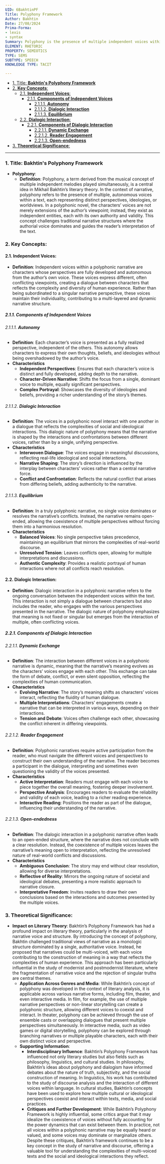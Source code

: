 ```yaml
---
UID: 6BakhtinPF
Title: Polyphony Framework
Author: Bakhtin
Date: 27/08/2024
Prima-Forma:
- lexis
- syntax
Summary: Polyphony is the presence of multiple independent voices within the text.
ELEMENT: RHETORIC
PROPERTY: SEMIOTICS
TYPE: SEMS
SUBTYPE: SPEECH
KNOWLEDGE TYPE: TACIT

---
```

- [1. Title: **Bakhtin's Polyphony Framework**](#1-title-bakhtins-polyphony-framework)
- [2. **Key Concepts**:](#2-key-concepts)
  - [2.1. **Independent Voices**:](#21-independent-voices)
    - [2.1.1. **Components of Independent Voices**](#211-components-of-independent-voices)
      - [2.1.1.1. **Autonomy**](#2111-autonomy)
      - [2.1.1.2. **Dialogic Interaction**](#2112-dialogic-interaction)
      - [2.1.1.3. **Equilibrium**](#2113-equilibrium)
  - [2.2. **Dialogic Interaction**:](#22-dialogic-interaction)
    - [2.2.1. **Components of Dialogic Interaction**](#221-components-of-dialogic-interaction)
      - [2.2.1.1. **Dynamic Exchange**](#2211-dynamic-exchange)
      - [2.2.1.2. **Reader Engagement**](#2212-reader-engagement)
      - [2.2.1.3. **Open-endedness**](#2213-open-endedness)
- [3. **Theoretical Significance**:](#3-theoretical-significance)

---

### 1. Title: **Bakhtin's Polyphony Framework**

- **Polyphony**:
  - **Definition**: Polyphony, a term derived from the musical concept of multiple independent melodies played simultaneously, is a central idea in Mikhail Bakhtin’s literary theory. In the context of narrative, polyphony refers to the presence of multiple, autonomous voices within a text, each representing distinct perspectives, ideologies, or worldviews. In a polyphonic novel, the characters’ voices are not merely extensions of the author’s viewpoint; instead, they exist as independent entities, each with its own authority and validity. This concept challenges traditional narrative structures where the authorial voice dominates and guides the reader’s interpretation of the text.

### 2. **Key Concepts**:

#### 2.1. **Independent Voices**:
  - **Definition**: Independent voices within a polyphonic narrative are characters whose perspectives are fully developed and autonomous from the author’s own voice. These voices express different, often conflicting viewpoints, creating a dialogue between characters that reflects the complexity and diversity of human experience. Rather than being subordinated to a singular narrative perspective, these voices maintain their individuality, contributing to a multi-layered and dynamic narrative structure.

##### 2.1.1. **Components of Independent Voices**
###### 2.1.1.1. **Autonomy**
  - **Definition**: Each character’s voice is presented as a fully realized perspective, independent of the others. This autonomy allows characters to express their own thoughts, beliefs, and ideologies without being overshadowed by the author’s voice.
  - **Characteristics**
    - **Independent Perspectives**: Ensures that each character’s voice is distinct and fully developed, adding depth to the narrative.
    - **Character-Driven Narrative**: Shifts the focus from a single, dominant voice to multiple, equally significant perspectives.
    - **Complex Portrayal**: Showcases the diversity of ideologies and beliefs, providing a richer understanding of the story’s themes.

###### 2.1.1.2. **Dialogic Interaction**
  - **Definition**: The voices in a polyphonic novel interact with one another in a dialogue that reflects the complexities of social and ideological interactions. This dialogic nature of polyphony means that the narrative is shaped by the interactions and confrontations between different voices, rather than by a single, unifying perspective.
  - **Characteristics**
    - **Interwoven Dialogue**: The voices engage in meaningful discussions, reflecting real-life ideological and social interactions.
    - **Narrative Shaping**: The story’s direction is influenced by the interplay between characters’ voices rather than a central narrative force.
    - **Conflict and Confrontation**: Reflects the natural conflict that arises from differing beliefs, adding authenticity to the narrative.

###### 2.1.1.3. **Equilibrium**
  - **Definition**: In a truly polyphonic narrative, no single voice dominates or resolves the narrative’s conflicts. Instead, the narrative remains open-ended, allowing the coexistence of multiple perspectives without forcing them into a harmonious resolution.
  - **Characteristics**
    - **Balanced Voices**: No single perspective takes precedence, maintaining an equilibrium that mirrors the complexities of real-world discourse.
    - **Unresolved Tension**: Leaves conflicts open, allowing for multiple interpretations and discussions.
    - **Authentic Complexity**: Provides a realistic portrayal of human interactions where not all conflicts reach resolution.


#### 2.2. **Dialogic Interaction**:
  - **Definition**: Dialogic interaction in a polyphonic narrative refers to the ongoing conversation between the independent voices within the text. This interaction is not simply a dialogue between characters but also includes the reader, who engages with the various perspectives presented in the narrative. The dialogic nature of polyphony emphasizes that meaning is not fixed or singular but emerges from the interaction of multiple, often conflicting voices.

##### 2.2.1. **Components of Dialogic Interaction**
###### 2.2.1.1. **Dynamic Exchange**
  - **Definition**: The interaction between different voices in a polyphonic narrative is dynamic, meaning that the narrative’s meaning evolves as the characters’ voices engage with each other. This exchange can take the form of debate, conflict, or even silent opposition, reflecting the complexities of human communication.
  - **Characteristics**
    - **Evolving Narrative**: The story’s meaning shifts as characters’ voices interact, reflecting the fluidity of human dialogue.
    - **Multiple Interpretations**: Characters’ engagements create a narrative that can be interpreted in various ways, depending on their interactions.
    - **Tension and Debate**: Voices often challenge each other, showcasing the conflict inherent in differing viewpoints.

###### 2.2.1.2. **Reader Engagement**
  - **Definition**: Polyphonic narratives require active participation from the reader, who must navigate the different voices and perspectives to construct their own understanding of the narrative. The reader becomes a participant in the dialogue, interpreting and sometimes even questioning the validity of the voices presented.
  - **Characteristics**
    - **Active Interpretation**: Readers must engage with each voice to piece together the overall meaning, fostering deeper involvement.
    - **Perspective Analysis**: Encourages readers to evaluate the reliability and validity of each voice, leading to a richer reading experience.
    - **Interactive Reading**: Positions the reader as part of the dialogue, influencing their understanding of the narrative.

###### 2.2.1.3. **Open-endedness**
  - **Definition**: The dialogic interaction in a polyphonic narrative often leads to an open-ended structure, where the narrative does not conclude with a clear resolution. Instead, the coexistence of multiple voices leaves the narrative’s meaning open to interpretation, reflecting the unresolved nature of real-world conflicts and discussions.
  - **Characteristics**
    - **Ambiguous Conclusion**: The story may end without clear resolution, allowing for diverse interpretations.
    - **Reflective of Reality**: Mirrors the ongoing nature of societal and ideological debates, presenting a more realistic approach to narrative closure.
    - **Interpretative Freedom**: Invites readers to draw their own conclusions based on the interactions and outcomes presented by the multiple voices.

      
### 3. **Theoretical Significance**:
  - **Impact on Literary Theory**: Bakhtin’s Polyphony Framework has had a profound impact on literary theory, particularly in the analysis of narrative voice and structure. By introducing the concept of polyphony, Bakhtin challenged traditional views of narrative as a monologic structure dominated by a single, authoritative voice. Instead, he proposed that narratives could be multi-voiced, with each voice contributing to the construction of meaning in a way that reflects the complexities of human experience. This approach has been particularly influential in the study of modernist and postmodernist literature, where the fragmentation of narrative voice and the rejection of singular truths are central themes.
    - **Application Across Genres and Media**: While Bakhtin’s concept of polyphony was developed in the context of literary analysis, it is applicable across various narrative forms, including film, theater, and even interactive media. In film, for example, the use of multiple narrative perspectives or non-linear storytelling can create a polyphonic structure, allowing different voices to coexist and interact. In theater, polyphony can be achieved through the use of ensemble casts or overlapping dialogues that present multiple perspectives simultaneously. In interactive media, such as video games or digital storytelling, polyphony can be explored through branching narratives or multiple playable characters, each with their own distinct voice and perspective.
    - **Supporting Information**:
      - **Interdisciplinary Influence**: Bakhtin’s Polyphony Framework has influenced not only literary studies but also fields such as philosophy, linguistics, and cultural studies. In philosophy, Bakhtin’s ideas about polyphony and dialogism have informed debates about the nature of truth, subjectivity, and the social construction of meaning. In linguistics, his work has contributed to the study of discourse analysis and the interaction of different voices within language. In cultural studies, Bakhtin’s concepts have been used to explore how multiple cultural or ideological perspectives coexist and interact within texts, media, and social practices.
      - **Critiques and Further Development**: While Bakhtin’s Polyphony Framework is highly influential, some critics argue that it may idealize the coexistence of voices without fully accounting for the power dynamics that can exist between them. In practice, not all voices within a polyphonic narrative may be equally heard or valued, and some voices may dominate or marginalize others. Despite these critiques, Bakhtin’s framework continues to be a key concept in the study of narrative and discourse, offering a valuable tool for understanding the complexities of multi-voiced texts and the social and ideological interactions they reflect.